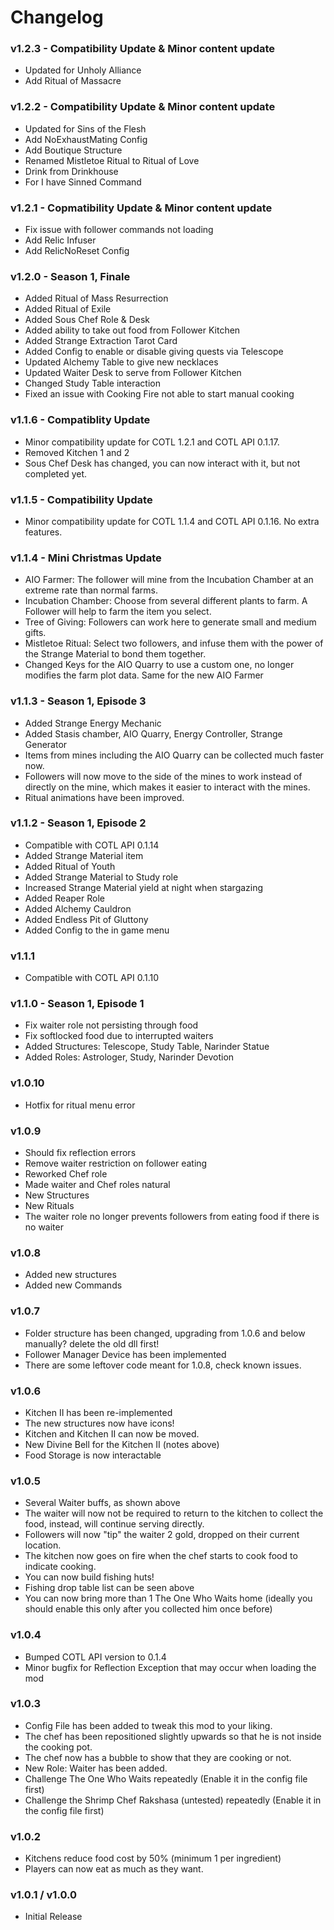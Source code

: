 # Changelog
### v1.2.3 - Compatibility Update & Minor content update
- Updated for Unholy Alliance
- Add Ritual of Massacre

### v1.2.2 - Compatibility Update & Minor content update
- Updated for Sins of the Flesh
- Add NoExhaustMating Config
- Add Boutique Structure
- Renamed Mistletoe Ritual to Ritual of Love
- Drink from Drinkhouse
- For I have Sinned Command

### v1.2.1 - Copmatibility Update & Minor content update
- Fix issue with follower commands not loading
- Add Relic Infuser
- Add RelicNoReset Config

### v1.2.0 - Season 1, Finale
- Added Ritual of Mass Resurrection
- Added Ritual of Exile
- Added Sous Chef Role & Desk
- Added ability to take out food from Follower Kitchen
- Added Strange Extraction Tarot Card
- Added Config to enable or disable giving quests via Telescope
- Updated Alchemy Table to give new necklaces
- Updated Waiter Desk to serve from Follower Kitchen
- Changed Study Table interaction
- Fixed an issue with Cooking Fire not able to start manual cooking

### v1.1.6 - Compatiblity Update
- Minor compatibility update for COTL 1.2.1 and COTL API 0.1.17.
- Removed Kitchen 1 and 2
- Sous Chef Desk has changed, you can now interact with it, but not completed yet.

### v1.1.5 - Compatibility Update
- Minor compatibility update for COTL 1.1.4 and COTL API 0.1.16. No extra features.

### v1.1.4 - Mini Christmas Update
- AIO Farmer: The follower will mine from the Incubation Chamber at an extreme rate than normal farms.
- Incubation Chamber: Choose from several different plants to farm. A Follower will help to farm the item you select.
- Tree of Giving: Followers can work here to generate small and medium gifts.
- Mistletoe Ritual: Select two followers, and infuse them with the power of the Strange Material to bond them together.
- Changed Keys for the AIO Quarry to use a custom one, no longer modifies the farm plot data. Same for the new AIO Farmer

### v1.1.3 - Season 1, Episode 3
- Added Strange Energy Mechanic
- Added Stasis chamber, AIO Quarry, Energy Controller, Strange Generator
- Items from mines including the AIO Quarry can be collected much faster now.
- Followers will now move to the side of the mines to work instead of directly on the mine, which makes it easier to interact with the mines.
- Ritual animations have been improved.

### v1.1.2 - Season 1, Episode 2
- Compatible with COTL API 0.1.14
- Added Strange Material item
- Added Ritual of Youth
- Added Strange Material to Study role
- Increased Strange Material yield at night when stargazing
- Added Reaper Role
- Added Alchemy Cauldron
- Added Endless Pit of Gluttony
- Added Config to the in game menu

### v1.1.1
- Compatible with COTL API 0.1.10

### v1.1.0 - Season 1, Episode 1
- Fix waiter role not persisting through food
- Fix softlocked food due to interrupted waiters
- Added Structures: Telescope, Study Table, Narinder Statue
- Added Roles: Astrologer, Study, Narinder Devotion

### v1.0.10
- Hotfix for ritual menu error

### v1.0.9
- Should fix reflection errors
- Remove waiter restriction on follower eating
- Reworked Chef role
- Made waiter and Chef roles natural
- New Structures
- New Rituals
- The waiter role no longer prevents followers from eating food if there is no waiter

### v1.0.8
- Added new structures
- Added new Commands

### v1.0.7
- Folder structure has been changed, upgrading from 1.0.6 and below manually? delete the old dll first!
- Follower Manager Device has been implemented
- There are some leftover code meant for 1.0.8, check known issues.

### v1.0.6
- Kitchen II has been re-implemented
- The new structures now have icons!
- Kitchen and Kitchen II can now be moved.
- New Divine Bell for the Kitchen II (notes above)
- Food Storage is now interactable

### v1.0.5
- Several Waiter buffs, as shown above
- The waiter will now not be required to return to the kitchen to collect the food, instead, will continue serving directly.
- Followers will now "tip" the waiter 2 gold, dropped on their current location.
- The kitchen now goes on fire when the chef starts to cook food to indicate cooking.
- You can now build fishing huts!
- Fishing drop table list can be seen above
- You can now bring more than 1 The One Who Waits home (ideally you should enable this only after you collected him once before)

### v1.0.4
- Bumped COTL API version to 0.1.4 
- Minor bugfix for Reflection Exception that may occur when loading the mod

### v1.0.3
- Config File has been added to tweak this mod to your liking.
- The chef has been repositioned slightly upwards so that he is not inside the cooking pot.
- The chef now has a bubble to show that they are cooking or not.
- New Role: Waiter has been added.
- Challenge The One Who Waits repeatedly (Enable it in the config file first)
- Challenge the Shrimp Chef Rakshasa (untested) repeatedly (Enable it in the config file first)

### v1.0.2
- Kitchens reduce food cost by 50% (minimum 1 per ingredient)
- Players can now eat as much as they want.

### v1.0.1 / v1.0.0
- Initial Release
